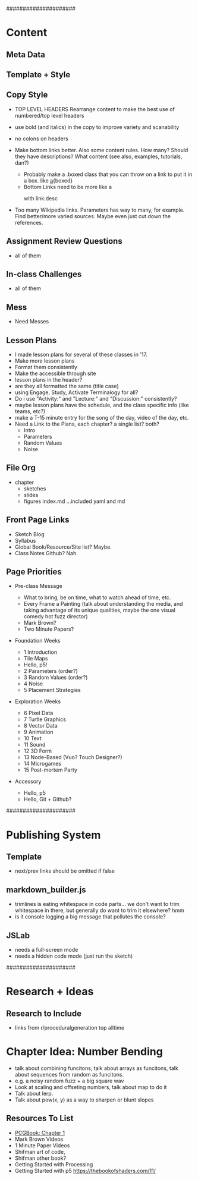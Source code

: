 
#####################
# Content

## Meta Data

## Template + Style


## Copy Style
- TOP LEVEL HEADERS Rearrange content to make the best use of numbered/top level headers
- use bold (and italics) in the copy to improve variety and scanability
- no colons on headers
- Make bottom links better. Also some content rules. How many? Should they have descriptions? What content (see also, examples, tutorials, dan?)
  - Probably make a .boxed class that you can throw on a link to put it in a box. like [a](b/c){boxed}
  - Bottom Links need to be more like a <dl> with link:desc

- Too many Wikipedia links.
  Parameters has way to many, for example. Find better/more varied sources. Maybe even just cut down the references.

## Assignment Review Questions
- all of them

## In-class Challenges
- all of them

## Mess
- Need Messes

## Lesson Plans
- I made lesson plans for several of these classes in '17.
- Make more lesson plans
- Format them consistently
- Make the accessible through site
- lesson plans in the header?
- are they all formatted the same (title case)
- using Engage, Study, Activate Terminalogy for all?
- Do i use "Activity:" and "Lecture:" and "Discussion:" consistently?
- maybe lesson plans have the schedule, and the class specific info (like teams, etc?)
- make a T-15 minute entry for the song of the day, video of the day, etc.
- Need a Link to the Plans, each chapter? a single list? both?
  - Intro
  - Parameters
  - Random Values
  - Noise

## File Org
- chapter
  - sketches
  - slides
  - figures
  index.md
  ...included yaml and md



## Front Page Links
- Sketch Blog
- Syllabus
- Global Book/Resource/Site list? Maybe.
- Class Notes Github? Nah.

## Page Priorities
- Pre-class Message
  - What to bring, be on time, what to watch ahead of time, etc.
  - Every Frame a Painting (talk about understanding the media, and taking advantage of its unique qualities, maybe the one visual comedy hot fuzz director)
  - Mark Brown?
  - Two Minute Papers?


- Foundation Weeks
  - 1 Introduction
  - Tile Maps
  - Hello, p5!
  - 2 Parameters (order?)
  - 3 Random Values (order?)
  - 4 Noise
  - 5 Placement Strategies

- Exploration Weeks
  - 6 Pixel Data
  - 7 Turtle Graphics
  - 8 Vector Data
  - 9 Animation
  - 10 Text
  - 11 Sound
  - 12 3D Form
  - 13 Node-Based (Vuo? Touch Designer?)
  - 14 Microgames
  - 15 Post-mortem Party

- Accessory
  - Hello, p5
  - Hello, Git + Github?


#####################
# Publishing System

## Template
- next/prev links should be omitted if false

## markdown_builder.js
- trimlines is eating whitespace in code parts... we don't want to trim whitespace in there, but generally do want to trim it elsewhere? hmm
- is it console logging a big message that pollutes the console?

## JSLab
- needs a full-screen mode
- needs a hidden code mode (just run the sketch)



#####################
# Research + Ideas

## Research to Include
- links from r/proceduralgeneration top alltime

# Chapter Idea: Number Bending
- talk about combining funcitons, talk about arrays as funcitons, talk about sequences from random as funcitons.
- e.g. a noisy random fuzz + a big square wav
- Look at scaling and offseting numbers, talk about map to do it
- Talk about lerp.
- Talk about pow(x, y) as a way to sharpen or blunt slopes





## Resources To List
- [PCGBook: Chapter 1](http://pcgbook.com/wp-content/uploads/chapter01.pdf)
- Mark Brown Videos
- 1 Minute Paper Videos
- Shifman art of code,
- Shifman other book?
- Getting Started with Processing
- Getting Started with p5
https://thebookofshaders.com/11/